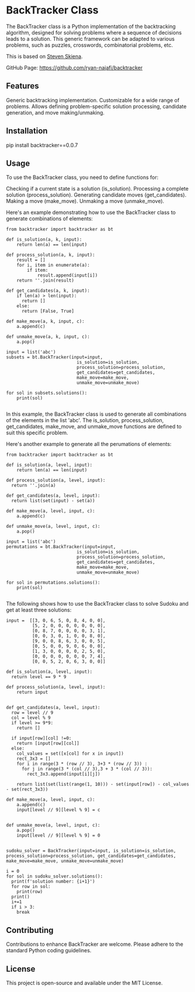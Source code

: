 # BackTracker Class
The BackTracker class is a Python implementation of the backtracking algorithm, designed for solving problems where a sequence of decisions leads to a solution. This generic framework can be adapted to various problems, such as puzzles, crosswords, combinatorial problems, etc.

This is based on [Steven Skiena](https://www3.cs.stonybrook.edu/~algorith/video-lectures/2007/lecture15.pdf).

GitHub Page: https://github.com/ryan-najafi/backtracker


## Features
Generic backtracking implementation.
Customizable for a wide range of problems.
Allows defining problem-specific solution processing, candidate generation, and move making/unmaking.

## Installation
pip install backtracker==0.0.7

## Usage
To use the BackTracker class, you need to define functions for:

Checking if a current state is a solution (is_solution).
Processing a complete solution (process_solution).
Generating candidate moves (get_candidates).
Making a move (make_move).
Unmaking a move (unmake_move).

Here's an example demonstrating how to use the BackTracker class to generate combinations of elements:

```
from backtracker import backtracker as bt

def is_solution(a, k, input):
    return len(a) == len(input)

def process_solution(a, k, input):
    result = []
    for i, item in enumerate(a):
        if item:
            result.append(input[i])
    return ''.join(result)

def get_candidates(a, k, input):
    if len(a) > len(input):
      return []
    else:
      return [False, True]

def make_move(a, k, input, c):
    a.append(c)

def unmake_move(a, k, input, c):
    a.pop()

input = list('abc')
subsets = bt.BackTracker(input=input, 
                           is_solution=is_solution, 
                           process_solution=process_solution, 
                           get_candidates=get_candidates, 
                           make_move=make_move, 
                           unmake_move=unmake_move)

for sol in subsets.solutions():
    print(sol)
  
```


In this example, the BackTracker class is used to generate all combinations of the elements in the list 'abc'. The is_solution, process_solution, get_candidates, make_move, and unmake_move functions are defined to suit this specific problem.

Here's another example to generate all the perumations of elements:

```
from backtracker import backtracker as bt

def is_solution(a, level, input):
    return len(a) == len(input)

def process_solution(a, level, input):
  return ''.join(a)

def get_candidates(a, level, input):
  return list(set(input) - set(a))

def make_move(a, level, input, c):
    a.append(c)

def unmake_move(a, level, input, c):
    a.pop()

input = list('abc')
permutations = bt.BackTracker(input=input, 
                           is_solution=is_solution, 
                           process_solution=process_solution, 
                           get_candidates=get_candidates, 
                           make_move=make_move, 
                           unmake_move=unmake_move)

for sol in permutations.solutions():
    print(sol)
  
```

The following shows how to use the BackTracker class to solve Sudoku and get at least three solutions:
```
input =  [[3, 0, 6, 5, 0, 8, 4, 0, 0],
          [5, 2, 0, 0, 0, 0, 0, 0, 0],
          [0, 8, 7, 0, 0, 0, 0, 3, 1],
          [0, 0, 3, 0, 1, 0, 0, 8, 0],
          [9, 0, 0, 8, 6, 3, 0, 0, 5],
          [0, 5, 0, 0, 9, 0, 6, 0, 0],
          [1, 3, 0, 0, 0, 0, 2, 5, 0],
          [0, 0, 0, 0, 0, 0, 0, 7, 4],
          [0, 0, 5, 2, 0, 6, 3, 0, 0]]

def is_solution(a, level, input):
  return level == 9 * 9

def process_solution(a, level, input):
    return input


def get_candidates(a, level, input):
  row = level // 9
  col = level % 9
  if level >= 9*9:
    return []

  if input[row][col] !=0:
    return [input[row][col]]
  else:
    col_values = set([x[col] for x in input])
    rect_3x3 = []
    for i in range(3 * (row // 3), 3+3 * (row // 3)) :
      for j in range(3 * (col // 3),3 + 3 * (col // 3)):
        rect_3x3.append(input[i][j])

    return list(set(list(range(1, 10))) - set(input[row]) - col_values - set(rect_3x3))

def make_move(a, level, input, c):
    a.append(c)
    input[level // 9][level % 9] = c


def unmake_move(a, level, input, c):
    a.pop()
    input[level // 9][level % 9] = 0


sudoku_solver = BackTracker(input=input, is_solution=is_solution, process_solution=process_solution, get_candidates=get_candidates, make_move=make_move, unmake_move=unmake_move)

i = 0
for sol in sudoku_solver.solutions():
  print(f'solution number: {i+1}')
  for row in sol:      
    print(row)
  print()
  i+=1
  if i > 3:
    break    
```


## Contributing
Contributions to enhance BackTracker are welcome. Please adhere to the standard Python coding guidelines.

## License
This project is open-source and available under the MIT License.


